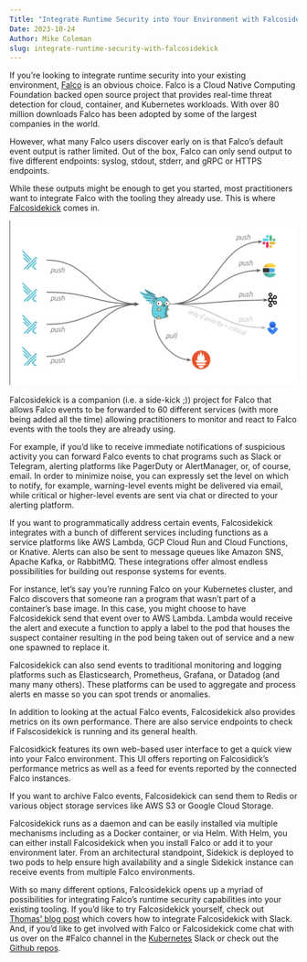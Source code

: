 ```yaml
---
Title: "Integrate Runtime Security into Your Environment with Falcosidekick"
Date: 2023-10-24
Author: Mike Coleman
slug: integrate-runtime-security-with-falcosidekick
---
```


If you’re looking to integrate runtime security into your existing environment, [Falco](https://falco.org) is an obvious choice. Falco is a Cloud Native Computing Foundation backed open source project that provides real-time threat detection for cloud, container, and Kubernetes workloads. With over 80 million downloads Falco has been adopted by some of the largest companies in the world. 

However, what many Falco users discover early on is that Falco’s default event output is rather limited. Out of the box, Falco can only send output to five different endpoints: syslog, stdout, stderr, and gRPC or HTTPS endpoints. 

While these outputs might be enough to get you started, most practitioners want to integrate Falco with the tooling they already use. This is where [Falcosidekick](https://github.com/falcosecurity/falcosidekick) comes in. 

![](images/sidekick.png)

Falcosidekick is a companion (i.e. a side-kick ;)) project for Falco that allows Falco events to be forwarded to 60 different services (with more being added all the time) allowing practitioners to monitor and react to Falco events with the tools they are already using. 

For example, if you’d like to receive immediate notifications of suspicious activity you can forward Falco events to chat programs such as Slack or Telegram, alerting platforms like PagerDuty or AlertManager, or, of course, email. In order to minimize noise, you can expressly set the level on which to notify, for example, warning-level events might be delivered via email, while critical or higher-level events are sent via chat or directed to your alerting platform. 

If you want to programmatically address certain events, Falcosidekick integrates with a bunch of different services including functions as a service platforms like AWS Lambda, GCP Cloud Run and Cloud Functions, or Knative. Alerts can also be sent to message queues like Amazon SNS, Apache Kafka, or RabbitMQ. These integrations offer almost endless possibilities for building out response systems for events. 

For instance, let’s say you’re running Falco on your Kubernetes cluster, and Falco discovers that someone ran a program that wasn’t part of a container’s base image. In this case, you might choose to have Falcosidekick send that event over to AWS Lambda. Lambda would receive the alert and execute a function to apply a label to the pod that houses the suspect container resulting in the pod being taken out of service and a new one spawned to replace it.

Falcosidekick can also send events to traditional monitoring and logging platforms such as Elasticsearch, Prometheus, Grafana, or Datadog (and many many others). These platforms can be used to aggregate and process alerts en masse so you can spot trends or anomalies. 

In addition to looking at the actual Falco events, Falcosidekick also provides metrics on its own performance. There are also service endpoints to check if Falscosidekick is running and its general health. 

Falcosidkick features its own web-based user interface to get a quick view into your Falco environment. This UI offers reporting on Falcosidick’s performance metrics as well as a feed for events reported by the connected Falco instances.

If you want to archive Falco events, Falcosidekick can send them to Redis or various object storage services like AWS S3 or Google Cloud Storage. 

Falcosidekick runs as a daemon and can be easily installed via multiple mechanisms including as a Docker container, or via Helm. With Helm, you can either install Falcosidekick when you install Falco or add it to your environment later. From an architectural standpoint, Sidekick is deployed to two pods to help ensure high availability and a single Sidekick instance can receive events from multiple Falco environments. 

With so many different options, Falcosidekick opens up a myriad of possibilities for integrating Falco’s runtime security capabilities into your existing tooling. If you’d like to try Falcosidekick yourself, check out [Thomas’ blog post](https://falco.org/blog/extend-falco-outputs-with-falcosidekick/) which covers how to integrate Falcosidekick with Slack. And, if you’d like to get involved with Falco or Falcosidekick come chat with us over on the #Falco channel in the [Kubernetes](https://kubernetes.slack.com) Slack or check out the [Github repos](https://github.com/falcosecurity).

